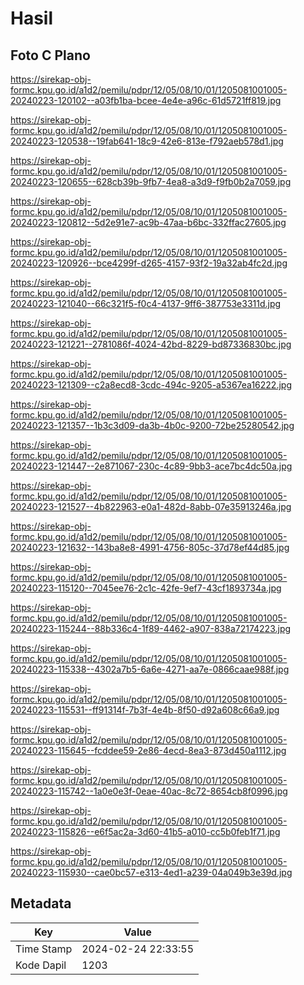 # Hasil

## Foto C Plano

https://sirekap-obj-formc.kpu.go.id/a1d2/pemilu/pdpr/12/05/08/10/01/1205081001005-20240223-120102--a03fb1ba-bcee-4e4e-a96c-61d5721ff819.jpg

https://sirekap-obj-formc.kpu.go.id/a1d2/pemilu/pdpr/12/05/08/10/01/1205081001005-20240223-120538--19fab641-18c9-42e6-813e-f792aeb578d1.jpg

https://sirekap-obj-formc.kpu.go.id/a1d2/pemilu/pdpr/12/05/08/10/01/1205081001005-20240223-120655--628cb39b-9fb7-4ea8-a3d9-f9fb0b2a7059.jpg

https://sirekap-obj-formc.kpu.go.id/a1d2/pemilu/pdpr/12/05/08/10/01/1205081001005-20240223-120812--5d2e91e7-ac9b-47aa-b6bc-332ffac27605.jpg

https://sirekap-obj-formc.kpu.go.id/a1d2/pemilu/pdpr/12/05/08/10/01/1205081001005-20240223-120926--bce4299f-d265-4157-93f2-19a32ab4fc2d.jpg

https://sirekap-obj-formc.kpu.go.id/a1d2/pemilu/pdpr/12/05/08/10/01/1205081001005-20240223-121040--66c321f5-f0c4-4137-9ff6-387753e3311d.jpg

https://sirekap-obj-formc.kpu.go.id/a1d2/pemilu/pdpr/12/05/08/10/01/1205081001005-20240223-121221--2781086f-4024-42bd-8229-bd87336830bc.jpg

https://sirekap-obj-formc.kpu.go.id/a1d2/pemilu/pdpr/12/05/08/10/01/1205081001005-20240223-121309--c2a8ecd8-3cdc-494c-9205-a5367ea16222.jpg

https://sirekap-obj-formc.kpu.go.id/a1d2/pemilu/pdpr/12/05/08/10/01/1205081001005-20240223-121357--1b3c3d09-da3b-4b0c-9200-72be25280542.jpg

https://sirekap-obj-formc.kpu.go.id/a1d2/pemilu/pdpr/12/05/08/10/01/1205081001005-20240223-121447--2e871067-230c-4c89-9bb3-ace7bc4dc50a.jpg

https://sirekap-obj-formc.kpu.go.id/a1d2/pemilu/pdpr/12/05/08/10/01/1205081001005-20240223-121527--4b822963-e0a1-482d-8abb-07e35913246a.jpg

https://sirekap-obj-formc.kpu.go.id/a1d2/pemilu/pdpr/12/05/08/10/01/1205081001005-20240223-121632--143ba8e8-4991-4756-805c-37d78ef44d85.jpg

https://sirekap-obj-formc.kpu.go.id/a1d2/pemilu/pdpr/12/05/08/10/01/1205081001005-20240223-115120--7045ee76-2c1c-42fe-9ef7-43cf1893734a.jpg

https://sirekap-obj-formc.kpu.go.id/a1d2/pemilu/pdpr/12/05/08/10/01/1205081001005-20240223-115244--88b336c4-1f89-4462-a907-838a72174223.jpg

https://sirekap-obj-formc.kpu.go.id/a1d2/pemilu/pdpr/12/05/08/10/01/1205081001005-20240223-115338--4302a7b5-6a6e-4271-aa7e-0866caae988f.jpg

https://sirekap-obj-formc.kpu.go.id/a1d2/pemilu/pdpr/12/05/08/10/01/1205081001005-20240223-115531--ff91314f-7b3f-4e4b-8f50-d92a608c66a9.jpg

https://sirekap-obj-formc.kpu.go.id/a1d2/pemilu/pdpr/12/05/08/10/01/1205081001005-20240223-115645--fcddee59-2e86-4ecd-8ea3-873d450a1112.jpg

https://sirekap-obj-formc.kpu.go.id/a1d2/pemilu/pdpr/12/05/08/10/01/1205081001005-20240223-115742--1a0e0e3f-0eae-40ac-8c72-8654cb8f0996.jpg

https://sirekap-obj-formc.kpu.go.id/a1d2/pemilu/pdpr/12/05/08/10/01/1205081001005-20240223-115826--e6f5ac2a-3d60-41b5-a010-cc5b0feb1f71.jpg

https://sirekap-obj-formc.kpu.go.id/a1d2/pemilu/pdpr/12/05/08/10/01/1205081001005-20240223-115930--cae0bc57-e313-4ed1-a239-04a049b3e39d.jpg


## Metadata

| Key        | Value               |
| ---------- | ------------------- |
| Time Stamp | 2024-02-24 22:33:55 |
| Kode Dapil | 1203                |



